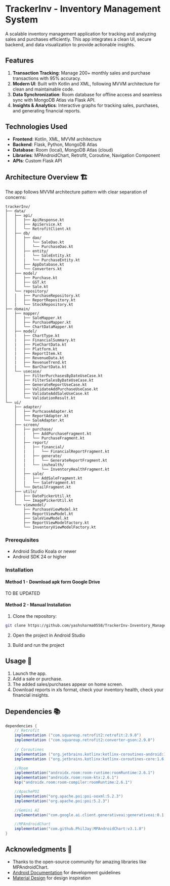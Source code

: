 # TrackerInv - Inventory Management System

A scalable inventory management application for tracking and analyzing sales and purchases efficiently. This app integrates a clean UI, secure backend, and data visualization to provide actionable insights.

## Features

1. **Transaction Tracking**: Manage 200+ monthly sales and purchase transactions with 95% accuracy.
2. **Modern UI**: Built with Kotlin and XML, following MVVM architecture for clean and maintainable code.
3. **Data Synchronization**: Room database for offline access and seamless sync with MongoDB Atlas via Flask API.
4. **Insights & Analytics**: Interactive graphs for tracking sales, purchases, and generating financial reports.

## Technologies Used

- **Frontend**: Kotlin, XML, MVVM architecture
- **Backend**: Flask, Python, MongoDB Atlas
- **Database**: Room (local), MongoDB Atlas (cloud)
- **Libraries**: MPAndroidChart, Retrofit, Coroutine, Navigation Component
- **APIs**: Custom Flask API
  
## Architecture Overview 🏗️

The app follows MVVM architecture pattern with clear separation of concerns:

```
trackerInv/
├── data/
│   ├── api/
│   │   ├── ApiResponse.kt
│   │   ├── ApiService.kt
│   │   └── RetrofitClient.kt
│   ├── db/
│   │   ├── dao/
│   │   │   └── SaleDao.kt
│   │   │   └── PurchaseDao.kt
│   │   ├── entity/
│   │   |   └── SaleEntity.kt
│   │   |   └── PurchaseEntity.kt
│   │   ├── AppDatabase.kt
│   │   └── Converters.kt
│   ├── model/
│   │   ├── Purchase.kt
│   │   ├── GST.kt
│   │   └── Sale.kt
│   └── repository/
│   │   ├── PurchaseRepository.kt
│   │   ├── ReportRepository.kt
│   |   └── StockRepository.kt
├── domain/
│   ├── mapper/
│   │   ├── SaleMapper.kt
│   │   ├── PurchaseMapper.kt
│   │   └── ChartDataMapper.kt
│   ├── model/
│   |   ├── ChartType.kt
│   |   ├── FinancialSummary.kt
│   |   ├── PieChartData.kt
│   |   ├── Platform.kt
│   |   ├── ReportItem.kt
│   |   ├── RevenueData.kt
│   |   ├── RevenueTrend.kt
│   |   └── BarChartData.kt
│   └── usecase/
│       ├── FilterPurchasesByDateUseCase.kt
│       ├── FilterSalesByDateUseCase.kt
│       ├── GenerateReportUseCase.kt
│       ├── ValidateAddPurchaseUseCase.kt
│       ├── ValidateAddSaleUseCase.kt
│       └── ValidationResult.kt
└── ui/
    ├── adapter/
    │   ├── PurhcaseAdapter.kt
    │   ├── ReportAdapter.kt
    │   └── SaleAdapter.kt
    ├── screen/
    │   ├── purchase/
    │   |   ├── AddPurchaseFragment.kt
    │   |   └── PurchaseFragment.kt
    │   ├── report/
    │   |   ├── financial/
    │   |   |   └── FinancialReportFragment.kt
    │   |   ├── generate/
    │   |   |   └── GenerateReportFragment.kt
    │   |   └── invhealth/
    │   |       └── InventoryHealthFragment.kt
    │   ├── sale/
    │   |   ├── AddSaleFragment.kt
    │   |   └── SaleFragment.kt
    │   └── DetailFragment.kt
    ├── utils/
    │   ├── DatePickerUtil.kt
    │   └── ImagePickerUtil.kt
    └── viewmodel/
        ├── PurchaseViewModel.kt
        ├── ReportViewModel.kt
        ├── SaleViewModel.kt
        ├── ReportViewModelFactory.kt
        └── InventoryViewModelFactory.kt
```

### Prerequisites

- Android Studio Koala or newer
- Android SDK 24 or higher

### Installation
#### Method 1 - Download apk form Google Drive
TO BE UPDATED

#### Method 2 - Manual Installation
1. Clone the repository:
```bash
git clone https://github.com/yashsharma0558/TrackerInv-Inventory_Management_System.git
```

2. Open the project in Android Studio

3. Build and run the project

## Usage 📱

1. Launch the app.
2. Add a sale or purchase.
3. The added sales/purchases appear on home screen.
4. Download reports in xls format, check your inventory health, check your financial insights.

## Dependencies 📚

```gradle
dependencies {
    // Retrofit
    implementation ("com.squareup.retrofit2:retrofit:2.9.0")
    implementation ("com.squareup.retrofit2:converter-gson:2.9.0")
    
    // Coroutines
    implementation ("org.jetbrains.kotlinx:kotlinx-coroutines-android:1.6.4")
    implementation ("org.jetbrains.kotlinx:kotlinx-coroutines-core:1.6.4")

    //Room
    implementation("androidx.room:room-runtime:roomRuntime:2.6.1")
    implementation("androidx.room:room-ktx:2.6.1")
    ksp("androidx.room:room-compiler:roomRuntime:2.6.1")

    //ApachePOI
    implementation("org.apache.poi:poi-ooxml:5.2.3")
    implementation("org.apache.poi:poi:5.2.3")

    //Gemini AI
    implementation("com.google.ai.client.generativeai:generativeai:0.1.2")

    //MPAndroidChart
    implementation("com.github.PhilJay:MPAndroidChart:v3.1.0")
}
```

## Acknowledgments 🙏

- Thanks to the open-source community for amazing libraries like MPAndroidChart.
- [Android Documentation](https://developer.android.com) for development guidelines
- [Material Design](https://material.io) for design inspiration


